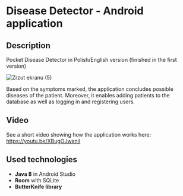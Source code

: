 # Disease Detector - Android application
## Description
Pocket Disease Detector in Polish/English version (finished in the first version)

![Zrzut ekranu (5)](https://user-images.githubusercontent.com/59984158/88976546-89743380-d2bc-11ea-9824-1f8777d6ef5c.png)

Based on the symptoms marked, the application concludes possible diseases of the patient. Moreover, it enables adding patients to the database as well as logging in and registering users.

## Video
See a short video showing how the application works here: https://youtu.be/XBugOJwaniI

## Used technologies
- <b>Java 8</b> in Android Studio
- <b>Room</b> with SQLite
- <b>ButterKnife<b> library
